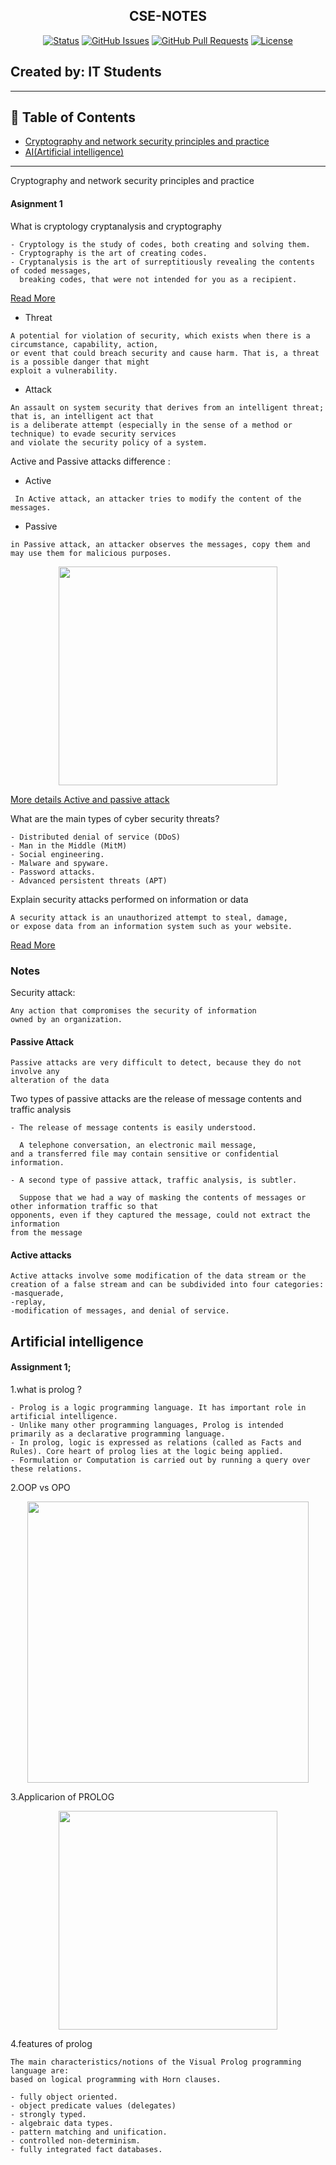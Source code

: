 <p align="center">

<h2 align="center">CSE-NOTES</h2>

<div align="center">

  [![Status](https://img.shields.io/badge/status-active-success.svg)]() 
  [![GitHub Issues](https://img.shields.io/github/issues/kylelobo/The-Documentation-Compendium.svg)](https://github.com/kylelobo/The-Documentation-Compendium/issues)
  [![GitHub Pull Requests](https://img.shields.io/github/issues-pr/kylelobo/The-Documentation-Compendium.svg)](https://github.com/kylelobo/The-Documentation-Compendium/pulls)
  [![License](https://img.shields.io/badge/license-MIT-blue.svg)](/LICENSE)

</div>

## Created by: IT Students 

---

## 📝 Table of Contents

- [Cryptography and network security principles and practice](#Cryptography_and_network_security_principles_and_practice)
- [AI(Artificial intelligence)](#Artificial-intelligence)


---

Cryptography and network security principles and practice

#### Asignment 1

 What is cryptology cryptanalysis and cryptography
```
- Cryptology is the study of codes, both creating and solving them.
- Cryptography is the art of creating codes.
- Cryptanalysis is the art of surreptitiously revealing the contents of coded messages, 
  breaking codes, that were not intended for you as a recipient.
```
<a href="https://hackernoon.com/cryptology-vs-cryptography-vs-cryptanalysis-get-your-vocabulary-right-mw3o32w4" target="_blank">Read More</a>

* Threat
```
A potential for violation of security, which exists when there is a circumstance, capability, action,
or event that could breach security and cause harm. That is, a threat is a possible danger that might
exploit a vulnerability.
```

* Attack
```
An assault on system security that derives from an intelligent threat; that is, an intelligent act that
is a deliberate attempt (especially in the sense of a method or technique) to evade security services
and violate the security policy of a system.
```

Active and Passive attacks difference :

* Active
```
 In Active attack, an attacker tries to modify the content of the messages.
 ```
* Passive
```
in Passive attack, an attacker observes the messages, copy them and may use them for malicious purposes.
```
<p align="center">
<img src="https://image.slidesharecdn.com/computersecurityoverview-170423022917/95/computer-security-overview-13-638.jpg?cb=1493107720" width="350"/>
</p>

<a href="https://www.geeksforgeeks.org/active-and-passive-attacks-in-information-security/" target="_blank">More details Active and passive attack</a>

What are the main types of cyber security threats?
```
- Distributed denial of service (DDoS)
- Man in the Middle (MitM)
- Social engineering.
- Malware and spyware.
- Password attacks.
- Advanced persistent threats (APT)
```
Explain security attacks performed on information or data
```
A security attack is an unauthorized attempt to steal, damage, 
or expose data from an information system such as your website.
```
<a href="https://managewp.com/blog/security-attacks#:~:text=A%20security%20attack%20is%20an,system%20such%20as%20your%20website." target="_blank">Read More</a>

### Notes

Security attack: 
```
Any action that compromises the security of information
owned by an organization.
```
#### Passive Attack

```
Passive attacks are very difficult to detect, because they do not involve any
alteration of the data
```

Two types of passive attacks are the release of message contents and
traffic analysis
```
- The release of message contents is easily understood.

  A telephone conversation, an electronic mail message, 
and a transferred file may contain sensitive or confidential information.

- A second type of passive attack, traffic analysis, is subtler.

  Suppose that we had a way of masking the contents of messages or other information traffic so that
opponents, even if they captured the message, could not extract the information
from the message
```

#### Active attacks

```
Active attacks involve some modification of the data stream or the
creation of a false stream and can be subdivided into four categories: 
-masquerade,
-replay, 
-modification of messages, and denial of service.
```




## Artificial intelligence

#### Assignment 1;

1.what is prolog ?
```
- Prolog is a logic programming language. It has important role in artificial intelligence. 
- Unlike many other programming languages, Prolog is intended primarily as a declarative programming language. 
- In prolog, logic is expressed as relations (called as Facts and Rules). Core heart of prolog lies at the logic being applied. 
- Formulation or Computation is carried out by running a query over these relations.
```

2.OOP vs OPO

<p align="center">
<img src="https://i.ytimg.com/vi/LL8hqRdFCPI/maxresdefault.jpg" width="450"/>
</p>



3.Applicarion of PROLOG

<p align="center">
<img src="https://image.slidesharecdn.com/prologpresent-130306225237-phpapp02/95/prolog-present-14-638.jpg?cb=1362610399" width="350"/>
</p>

4.features of prolog
```
The main characteristics/notions of the Visual Prolog programming language are:
based on logical programming with Horn clauses.

- fully object oriented.
- object predicate values (delegates)
- strongly typed.
- algebraic data types.
- pattern matching and unification.
- controlled non-determinism.
- fully integrated fact databases.
```



